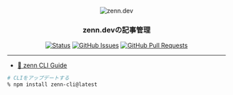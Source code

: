 <p align="center">
  <img src="https://zenn.dev/images/logo.png" alt="zenn.dev"></a>
</p>

<h3 align="center">zenn.devの記事管理</h3>

<div align="center">

  [![Status](https://img.shields.io/badge/status-active-success.svg)]()
  [![GitHub Issues](https://img.shields.io/github/issues/syotaro/zenn.dev.svg)](https://github.com/syotaro/zenn.dev/issues)
  [![GitHub Pull Requests](https://img.shields.io/github/issues-pr/syotaro/zenn.dev.svg)](https://github.com/syotaro/zenn.dev/pulls)

</div>

---

* [📘 zenn CLI Guide](https://zenn.dev/zenn/articles/zenn-cli-guide)

```sh
# CLIをアップデートする
% npm install zenn-cli@latest
```
